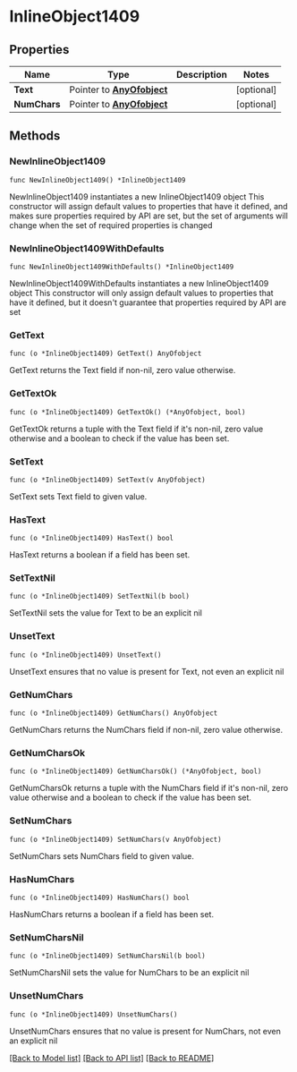# InlineObject1409

## Properties

Name | Type | Description | Notes
------------ | ------------- | ------------- | -------------
**Text** | Pointer to [**AnyOfobject**](anyOf&lt;object&gt;.md) |  | [optional] 
**NumChars** | Pointer to [**AnyOfobject**](anyOf&lt;object&gt;.md) |  | [optional] 

## Methods

### NewInlineObject1409

`func NewInlineObject1409() *InlineObject1409`

NewInlineObject1409 instantiates a new InlineObject1409 object
This constructor will assign default values to properties that have it defined,
and makes sure properties required by API are set, but the set of arguments
will change when the set of required properties is changed

### NewInlineObject1409WithDefaults

`func NewInlineObject1409WithDefaults() *InlineObject1409`

NewInlineObject1409WithDefaults instantiates a new InlineObject1409 object
This constructor will only assign default values to properties that have it defined,
but it doesn't guarantee that properties required by API are set

### GetText

`func (o *InlineObject1409) GetText() AnyOfobject`

GetText returns the Text field if non-nil, zero value otherwise.

### GetTextOk

`func (o *InlineObject1409) GetTextOk() (*AnyOfobject, bool)`

GetTextOk returns a tuple with the Text field if it's non-nil, zero value otherwise
and a boolean to check if the value has been set.

### SetText

`func (o *InlineObject1409) SetText(v AnyOfobject)`

SetText sets Text field to given value.

### HasText

`func (o *InlineObject1409) HasText() bool`

HasText returns a boolean if a field has been set.

### SetTextNil

`func (o *InlineObject1409) SetTextNil(b bool)`

 SetTextNil sets the value for Text to be an explicit nil

### UnsetText
`func (o *InlineObject1409) UnsetText()`

UnsetText ensures that no value is present for Text, not even an explicit nil
### GetNumChars

`func (o *InlineObject1409) GetNumChars() AnyOfobject`

GetNumChars returns the NumChars field if non-nil, zero value otherwise.

### GetNumCharsOk

`func (o *InlineObject1409) GetNumCharsOk() (*AnyOfobject, bool)`

GetNumCharsOk returns a tuple with the NumChars field if it's non-nil, zero value otherwise
and a boolean to check if the value has been set.

### SetNumChars

`func (o *InlineObject1409) SetNumChars(v AnyOfobject)`

SetNumChars sets NumChars field to given value.

### HasNumChars

`func (o *InlineObject1409) HasNumChars() bool`

HasNumChars returns a boolean if a field has been set.

### SetNumCharsNil

`func (o *InlineObject1409) SetNumCharsNil(b bool)`

 SetNumCharsNil sets the value for NumChars to be an explicit nil

### UnsetNumChars
`func (o *InlineObject1409) UnsetNumChars()`

UnsetNumChars ensures that no value is present for NumChars, not even an explicit nil

[[Back to Model list]](../README.md#documentation-for-models) [[Back to API list]](../README.md#documentation-for-api-endpoints) [[Back to README]](../README.md)


